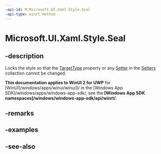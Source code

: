 ```yaml
---
-api-id: M:Microsoft.UI.Xaml.Style.Seal
-api-type: winrt method
---
```


<!-- Method syntax
public void Seal()
-->

# Microsoft.UI.Xaml.Style.Seal

## -description
Locks the style so that the [TargetType](style_targettype.md) property or any [Setter](setter.md) in the [Setters](style_setters.md) collection cannot be changed.

**This documentation applies to WinUI 2 for UWP** for [WinUI]/windows/apps/winui/winui3/ in the [Windows App SDK]/windows/apps/windows-app-sdk/, see the **[Windows App SDK namespaces]/windows/windows-app-sdk/api/winrt/**.

## -remarks

## -examples

## -see-also
